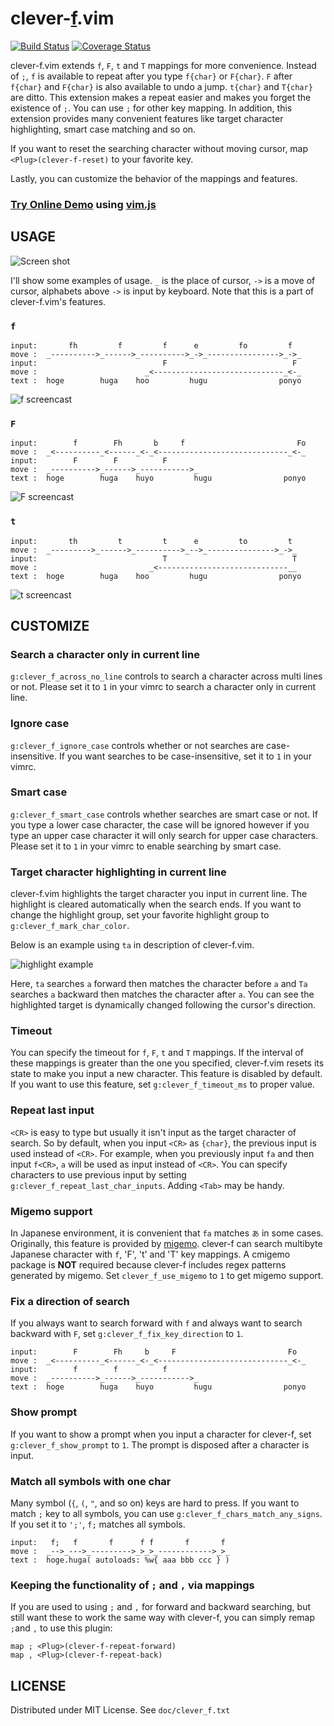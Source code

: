 clever-[f][].vim
================
[![Build Status][]][Travis CI]
[![Coverage Status][]][Codecov]

clever-f.vim extends `f`, `F`, `t` and `T` mappings for more convenience. Instead of `;`, `f` is available
to repeat after you type `f{char}` or `F{char}`. `F` after `f{char}` and `F{char}` is also available
to undo a jump. `t{char}` and `T{char}` are ditto. This extension makes a repeat easier and makes you
forget the existence of `;`. You can use `;` for other key mapping. In addition, this extension provides
many convenient features like target character highlighting, smart case matching and so on. 

If you want to reset the searching character without moving cursor, map `<Plug>(clever-f-reset)` to your
favorite key.

Lastly, you can customize the behavior of the mappings and features.

### [Try Online Demo][] using [vim.js][]


## USAGE

![Screen shot](https://raw.githubusercontent.com/rhysd/screenshots/master/clever-f.vim/cleverf_main.gif)

I'll show some examples of usage. `_` is the place of cursor, `->` is a move of cursor, alphabets above
`->` is input by keyboard. Note that this is a part of clever-f.vim's features.

### __`f`__

    input:       fh         f         f      e         fo         f
    move :  _---------->_------>_---------->_->_---------------->_->_
    input:                            F                            F
    move :                        _<-----------------------------_<-_
    text :  hoge        huga    hoo         hugu                ponyo

![f screencast](https://raw.githubusercontent.com/rhysd/screenshots/master/clever-f.vim/cleverf_1.gif)


### __`F`__

    input:        f        Fh       b     f                         Fo
    move :  _<----------_<------_<-_<-----------------------------_<-_
    input:        F        F          F
    move :  _---------->_------>_----------->_
    text :  hoge        huga    huyo         hugu                ponyo

![F screencast](https://raw.githubusercontent.com/rhysd/screenshots/master/clever-f.vim/cleverf_2.gif)


### __`t`__

    input:       th         t         t      e         to         t
    move :  _--------->_------>_---------->_-->_--------------->_->_
    input:                            T                            T
    move :                         _<-----------------------------__
    text :  hoge        huga    hoo         hugu                ponyo

![t screencast](https://raw.githubusercontent.com/rhysd/screenshots/master/clever-f.vim/cleverf_3.gif)


## CUSTOMIZE

### Search a character only in current line

`g:clever_f_across_no_line` controls to search a character across multi lines or not. Please set it
to `1` in your vimrc to search a character only in current line.

### Ignore case

`g:clever_f_ignore_case` controls whether or not searches are case-insensitive. If you want searches
to be case-insensitive, set it to `1` in your vimrc.

### Smart case

`g:clever_f_smart_case` controls whether searches are smart case or not. If you type a lower case character, the case will be ignored however if you type an upper case character it will only search for upper case characters. Please set it to `1` in your vimrc to enable searching by smart case.

### Target character highlighting in current line

clever-f.vim highlights the target character you input in current line. The highlight is cleared
automatically when the search ends. If you want to change the highlight group, set your favorite highlight
group to `g:clever_f_mark_char_color`.

Below is an example using `ta` in description of clever-f.vim.

![highlight example](https://raw.githubusercontent.com/rhysd/screenshots/master/clever-f.vim/cleverf_4.gif)

Here, `ta` searches `a` forward then matches the character before `a` and `Ta` searches `a` backward
then matches the character after `a`. You can see the highlighted target is dynamically changed following
the cursor's direction.

### Timeout

You can specify the timeout for `f`, `F`, `t` and `T` mappings. If the interval of these mappings
is greater than the one you specified, clever-f.vim resets its state to make you input a new character.
This feature is disabled by default. If you want to use this feature, set `g:clever_f_timeout_ms`
to proper value.

### Repeat last input

`<CR>` is easy to type but usually it isn't input as the target character of search. So by default,
when you input `<CR>` as `{char}`, the previous input is used instead of `<CR>`. For example, when
you previously input `fa` and then input `f<CR>`, `a` will be used as input instead of `<CR>`.
You can specify characters to use previous input by setting `g:clever_f_repeat_last_char_inputs`.
Adding `<Tab>` may be handy.

### Migemo support

In Japanese environment, it is convenient that `fa` matches `あ` in some cases. Originally, this
feature is provided by [migemo](http://0xcc.net/migemo/). clever-f can search multibyte Japanese
character with `f`, 'F', 't' and 'T' key mappings. A cmigemo package is **NOT** required because clever-f
includes regex patterns generated by migemo. Set `clever_f_use_migemo` to `1` to get migemo support.

### Fix a direction of search

If you always want to search forward with `f` and always want to search backward with `F`,
set `g:clever_f_fix_key_direction` to `1`.

    input:        F        Fh     b     F                         Fo
    move :  _<----------_<------_<-_<-----------------------------_<-_
    input:        f        f          f
    move :  _---------->_------>_----------->_
    text :  hoge        huga    huyo         hugu                ponyo

### Show prompt

If you want to show a prompt when you input a character for clever-f, set `g:clever_f_show_prompt`
to `1`. The prompt is disposed after a character is input.

### Match all symbols with one char

Many symbol (`{`, `(`, `"`, and so on) keys are hard to press. If you want to match `;` key to all symbols,
you can use `g:clever_f_chars_match_any_signs`. If you set it to `';'`, `f;` matches all symbols.

    input:   f;   f       f      f f       f       f
    move :  _-->_--->_--------->_>_>_------------>_>_
    text :  hoge.huga( autoloads: %w{ aaa bbb ccc } )

### Keeping the functionality of `;` and `,` via mappings

If you are used to using `;` and `,` for forward and backward searching, but still want these to work the same way with clever-f, you can simply remap `;`and `,` to use this plugin:

```
map ; <Plug>(clever-f-repeat-forward)
map , <Plug>(clever-f-repeat-back)
```

## LICENSE

Distributed under MIT License. See `doc/clever_f.txt`


[f]: https://github.com/vim/vim/blob/b1c9198afb7ff902588b45fbe44f0760a9f48375/runtime/doc/motion.txt#L250
[Build Status]: https://travis-ci.org/rhysd/clever-f.vim.svg?branch=master
[Travis CI]: https://travis-ci.org/rhysd/clever-f.vim
[Coverage Status]: https://codecov.io/gh/rhysd/clever-f.vim/branch/master/graph/badge.svg
[Codecov]: https://codecov.io/gh/rhysd/clever-f.vim
[Try Online Demo]: http://rhysd.github.io/clever-f.vim/
[vim.js]: https://github.com/coolwanglu/vim.js/
